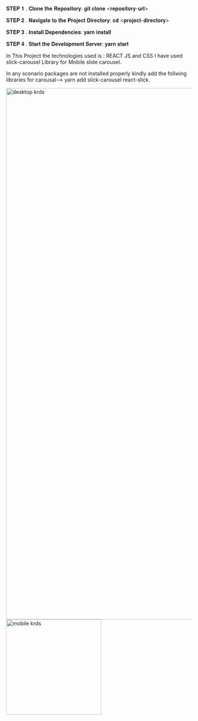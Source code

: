 𝐒𝐓𝐄𝐏 𝟏 . 𝐂𝐥𝐨𝐧𝐞 𝐭𝐡𝐞 𝐑𝐞𝐩𝐨𝐬𝐢𝐭𝐨𝐫𝐲: 𝐠𝐢𝐭 𝐜𝐥𝐨𝐧𝐞 <𝐫𝐞𝐩𝐨𝐬𝐢𝐭𝐨𝐫𝐲-𝐮𝐫𝐥>

𝐒𝐓𝐄𝐏 𝟐 . 𝐍𝐚𝐯𝐢𝐠𝐚𝐭𝐞 𝐭𝐨 𝐭𝐡𝐞 𝐏𝐫𝐨𝐣𝐞𝐜𝐭 𝐃𝐢𝐫𝐞𝐜𝐭𝐨𝐫𝐲: 𝐜𝐝 <𝐩𝐫𝐨𝐣𝐞𝐜𝐭-𝐝𝐢𝐫𝐞𝐜𝐭𝐨𝐫𝐲> 

𝐒𝐓𝐄𝐏 𝟑 . 𝐈𝐧𝐬𝐭𝐚𝐥𝐥 𝐃𝐞𝐩𝐞𝐧𝐝𝐞𝐧𝐜𝐢𝐞𝐬: 𝐲𝐚𝐫𝐧 𝐢𝐧𝐬𝐭𝐚𝐥𝐥

𝐒𝐓𝐄𝐏 𝟒 . 𝐒𝐭𝐚𝐫𝐭 𝐭𝐡𝐞 𝐃𝐞𝐯𝐞𝐥𝐨𝐩𝐦𝐞𝐧𝐭 𝐒𝐞𝐫𝐯𝐞𝐫: 𝐲𝐚𝐫𝐧 𝐬𝐭𝐚𝐫𝐭

In This Project the technologies used is : REACT JS and CSS 
I have used slick-carousel Library for Mobile slide carousel.

In any scenario packages are not installed properly kindly add the follwing libraries for carousal-->  yarn add slick-carousel react-slick.


<img width="1440" alt="desktop krds" src="https://github.com/BavithraNatarajan/krds/assets/170551227/7d48cad2-a140-4c70-920e-590158e68a63">
<img width="258" alt="mobile krds" src="https://github.com/BavithraNatarajan/krds/assets/170551227/69c0fbbd-8087-4dda-b297-73bc9d2c93cb">
